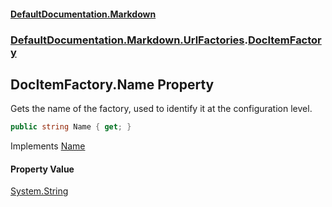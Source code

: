 #### [DefaultDocumentation.Markdown](index.md 'index')
### [DefaultDocumentation.Markdown.UrlFactories](index.md#DefaultDocumentation.Markdown.UrlFactories 'DefaultDocumentation.Markdown.UrlFactories').[DocItemFactory](DocItemFactory.md 'DefaultDocumentation.Markdown.UrlFactories.DocItemFactory')

## DocItemFactory.Name Property

Gets the name of the factory, used to identify it at the configuration level.

```csharp
public string Name { get; }
```

Implements [Name](https://github.com/Doraku/DefaultDocumentation/blob/master/documentation/api/IUrlFactory.Name.md 'DefaultDocumentation.Api.IUrlFactory.Name')

#### Property Value
[System.String](https://docs.microsoft.com/en-us/dotnet/api/System.String 'System.String')
